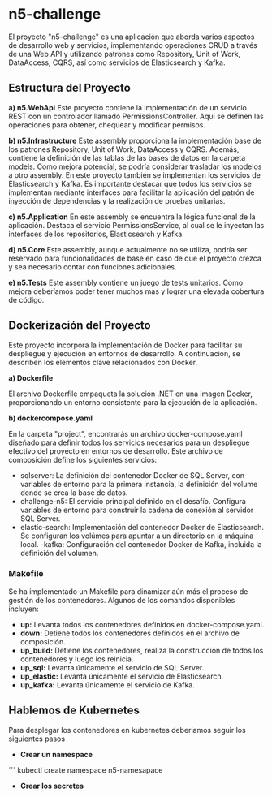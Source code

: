 # n5-challenge
El proyecto "n5-challenge" es una aplicación que aborda varios aspectos de desarrollo web y servicios, implementando operaciones CRUD a través de una Web API y utilizando patrones como Repository, Unit of Work, DataAccess, CQRS, así como servicios de Elasticsearch y Kafka.

## Estructura del Proyecto

__a) n5.WebApi__
Este proyecto contiene la implementación de un servicio REST con un controlador llamado PermissionsController. Aquí se definen las operaciones para obtener, chequear y modificar permisos.

__b) n5.Infrastructure__
Este assembly proporciona la implementación base de los patrones Repository, Unit of Work, DataAccess y CQRS. Además, contiene la definición de las tablas de las bases de datos en la carpeta models. Como mejora potencial, se podría considerar trasladar los modelos a otro assembly. En este proyecto también se implementan los servicios de Elasticsearch y Kafka. Es importante destacar que todos los servicios se implementan mediante interfaces para facilitar la aplicación del patrón de inyección de dependencias y la realización de pruebas unitarias.

__c) n5.Application__
En este assembly se encuentra la lógica funcional de la aplicación. Destaca el servicio PermissionsService, al cual se le inyectan las interfaces de los repositorios, Elasticsearch y Kafka.

__d) n5.Core__
Este assembly, aunque actualmente no se utiliza, podría ser reservado para funcionalidades de base en caso de que el proyecto crezca y sea necesario contar con funciones adicionales.

__e) n5.Tests__
Este assembly contiene un juego de tests unitarios. Como mejora deberíamos poder tener muchos mas y lograr una elevada cobertura de código.

## Dockerización del Proyecto
Este proyecto incorpora la implementación de Docker para facilitar su despliegue y ejecución en entornos de desarrollo. A continuación, se describen los elementos clave relacionados con Docker.

__a) Dockerfile__

El archivo Dockerfile empaqueta la solución .NET en una imagen Docker, proporcionando un entorno consistente para la ejecución de la aplicación.

__b) dockercompose.yaml__

En la carpeta "project", encontrarás un archivo docker-compose.yaml diseñado para definir todos los servicios necesarios para un despliegue efectivo del proyecto en entornos de desarrollo. Este archivo de composición define los siguientes servicios:
- sqlserver: La definición del contenedor Docker de SQL Server, con variables de entorno para la primera instancia, la definición del volume donde se crea la base de datos.
- challenge-n5: El servicio principal definido en el desafío. Configura variables de entorno para construir la cadena de conexión al servidor SQL Server.
- elastic-search: Implementación del contenedor Docker de Elasticsearch. Se configuran los volúmes para apuntar a un directorio en la máquina local.
-kafka: Configuración del contenedor Docker de Kafka, incluida la definición del volumen.

### Makefile
Se ha implementado un Makefile para dinamizar aún más el proceso de gestión de los contenedores. Algunos de los comandos disponibles incluyen:
- __up:__ Levanta todos los contenedores definidos en docker-compose.yaml.
- __down:__ Detiene todos los contenedores definidos en el archivo de composición.
- __up_build:__ Detiene los contenedores, realiza la construcción de todos los contenedores y luego los reinicia.
- __up_sql:__ Levanta únicamente el servicio de SQL Server.
- __up_elastic:__ Levanta únicamente el servicio de Elasticsearch.
- __up_kafka:__ Levanta únicamente el servicio de Kafka.

## Hablemos de Kubernetes
Para desplegar los contenedores en kubernetes deberiamos seguir los siguientes pasos

- __Crear un namespace__

´´´
kubectl create namespace n5-namesapace

- __Crear los secretes__



